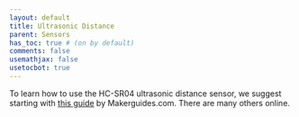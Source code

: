 ```yaml
---
layout: default
title: Ultrasonic Distance
parent: Sensors
has_toc: true # (on by default)
comments: false
usemathjax: false
usetocbot: true
---
```


To learn how to use the HC-SR04 ultrasonic distance sensor, we suggest starting with [this guide](https://www.makerguides.com/hc-sr04-arduino-tutorial/) by Makerguides.com. There are many others online. 